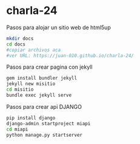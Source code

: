 # charla-24

Pasos para alojar un sitio web de html5up
```bash
mkdir docs
cd docs
#copiar archivos aca
#ver URL: https://juan-010.github.io/charla-24/
```

Pasos para crear pagina con jekyll
```bash
gem install bundler jekyll
jekyll new misitio
cd misitio
bundle exec jekyll serve
```

Pasos para crear api DJANGO
```bash
pip install django
django-admin startproject miapi
cd miapi
python manage.py startserver
```

